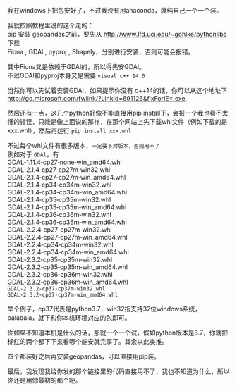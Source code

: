 我在windows下把包安好了，不过我没有用anaconda，就纯自己一个一个装。

我就按照教程里说的这个走的：  
pip 安装 geopandas之前，要先从 http://www.lfd.uci.edu/~gohlke/pythonlibs 下载  
Fiona , GDAl , pyproj , Shapely，分别进行安装，否则可能会报错。

其中Fiona又是依赖于GDAl的，所以得先安GDAl。  
不过GDAl和pyproj本身又是需要 `visual c++ 14.0`

当然你可以先试着安装GDAl，如果提示你没有 c++14的话，你可以从这个地址下  
http://go.microsoft.com/fwlink/?LinkId=691126&fixForIE=.exe.

然后还有一点，这几个python好像不能直接用pip install下，会报一个我也看不太懂的错误，只能是像上面说的那样，在那个网站上先下载whl文件（例如下载的是 xxx.whl），然后再运行 `pip install xxx.whl`

不过每个whl文件有很多版本，`一定要下对版本，否则用不了`  
例如对于 `GDAl`，有  
GDAL‑1.11.4‑cp27‑none‑win_amd64.whl  
GDAL‑2.1.4‑cp27‑cp27m‑win32.whl  
GDAL‑2.1.4‑cp27‑cp27m‑win_amd64.whl  
GDAL‑2.1.4‑cp34‑cp34m‑win32.whl  
GDAL‑2.1.4‑cp34‑cp34m‑win_amd64.whl  
GDAL‑2.1.4‑cp35‑cp35m‑win32.whl  
GDAL‑2.1.4‑cp35‑cp35m‑win_amd64.whl  
GDAL‑2.1.4‑cp36‑cp36m‑win32.whl  
GDAL‑2.1.4‑cp36‑cp36m‑win_amd64.whl  
GDAL‑2.2.4‑cp27‑cp27m‑win32.whl  
GDAL‑2.2.4‑cp27‑cp27m‑win_amd64.whl  
GDAL‑2.2.4‑cp34‑cp34m‑win32.whl  
GDAL‑2.2.4‑cp34‑cp34m‑win_amd64.whl  
GDAL‑2.3.2‑cp35‑cp35m‑win32.whl  
GDAL‑2.3.2‑cp35‑cp35m‑win_amd64.whl  
GDAL‑2.3.2‑cp36‑cp36m‑win32.whl  
GDAL‑2.3.2‑cp36‑cp36m‑win_amd64.whl  
`GDAL‑2.3.2‑cp37‑cp37m‑win32.whl`  
`GDAL‑2.3.2‑cp37‑cp37m‑win_amd64.whl`  

举个例子，cp37代表是python3.7，win32指支持32位windows系统，balabala，就下和你本机环境对应的包即可。

你如果不知道本机是什么的话，那就一个一个试，假如python版本是3.7，你就把标红的两个都下下来看哪个能安就完事了。其余以此类推。

四个都装好之后再安装geopandas，可以直接用pip装。

最后，我发现我给你发的那个链接里的代码直接用不了，我也不知道为什么，所以你还是用你最初的那个吧。
